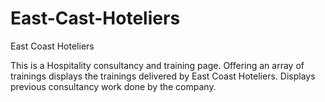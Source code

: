 # East-Cast-Hoteliers
 East Coast Hoteliers

This is a Hospitality consultancy and training page.
Offering an array of trainings displays the trainings delivered by East Coast Hoteliers.
Displays previous consultancy work done by the company.
